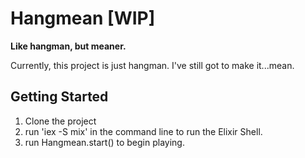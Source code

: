 # Hangmean [WIP]

**Like hangman, but meaner.**

Currently, this project is just hangman. I've still got to make it...mean.

## Getting Started

1. Clone the project 
2. run 'iex -S mix' in the command line to run the Elixir Shell.
3. run Hangmean.start() to begin playing. 

